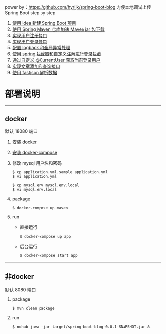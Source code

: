 power by：https://github.com/hyrijk/spring-boot-blog 方便本地调试上传
Spring Boot step by step

1. [使用 idea 新建 Spring Boot 项目](http://www.jianshu.com/p/45ba074dbc81)
2. [使用 Spring Maven 仓库加速 Maven jar 包下载](http://www.jianshu.com/p/87100dd1ec52)
3. [实现用户注册接口](http://www.jianshu.com/p/07184349738a)
4. [实现用户登录接口](http://www.jianshu.com/p/d99e4de60e5d)
5. [配置 logback 和全局异常处理](http://www.jianshu.com/p/e0b6f29f9676)
6. [使用 spring 拦截器和自定义注解进行登录拦截](http://www.jianshu.com/p/97362fdf039e)
7. [通过自定义 @CurrentUser 获取当前登录用户](http://www.jianshu.com/p/01a6a61d9e02)
8. [实现文章添加和查询接口](http://www.jianshu.com/p/e54077b0bf37)
9. [使用 fastjson 解析数据](http://www.jianshu.com/p/45682cd30ca2)

# 部署说明

---

## docker 
默认 18080 端口

1. [安装 docker](https://get.daocloud.io/#install-docker)
2. [安装 docker-compose](https://get.daocloud.io/#install-compose)
3. 修改 mysql 用户名和密码  
    ```
    $ cp application.yml.sample application.yml
    $ vi application.yml
    ```

    ```
    $ cp mysql.env mysql.env.local
    $ vi mysql.env.local
    ```
4. package  
    ```
    $ docker-compose up maven
    ```
5. run  
    - 直接运行  
        ```
        $ docker-compose up app
        ```
    - 后台运行  
        ```
        $ docker-compose start app
        ```

---

## 非docker
默认 8080 端口

1. package  
    ```
    $ mvn clean package 
    ```
2. run  
    ```
    $ nohub java -jar target/spring-boot-blog-0.0.1-SNAPSHOT.jar &
    ```
